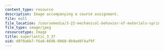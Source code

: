 ```yaml
---
content_type: resource
description: Image accompanying a course assignment.
file: null
file_location: /coursemedia/3-22-mechanical-behavior-of-materials-spring-2008/d079a6b7f6a0869609600b9ad0f4af9f_superlastic_3_37.jpg
file_type: image/jpeg
resourcetype: Image
title: superlastic_3_37
uid: d079a6b7-f6a0-8696-0960-0b9ad0f4af9f
---
```

